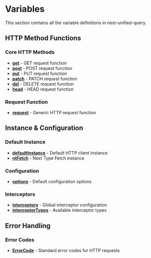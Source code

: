 # Variables

This section contains all the variable definitions in next-unified-query.

## HTTP Method Functions

### Core HTTP Methods
- **[get](get)** - GET request function
- **[post](post)** - POST request function  
- **[put](put)** - PUT request function
- **[patch](patch)** - PATCH request function
- **[del](del)** - DELETE request function
- **[head](head)** - HEAD request function

### Request Function
- **[request](request)** - Generic HTTP request function

## Instance & Configuration

### Default Instance
- **[defaultInstance](defaultInstance)** - Default HTTP client instance
- **[ntFetch](ntFetch)** - Next Type Fetch instance

### Configuration
- **[options](options)** - Default configuration options

### Interceptors
- **[interceptors](interceptors)** - Global interceptor configuration
- **[interceptorTypes](interceptorTypes)** - Available interceptor types

## Error Handling

### Error Codes
- **[ErrorCode](ErrorCode)** - Standard error codes for HTTP requests